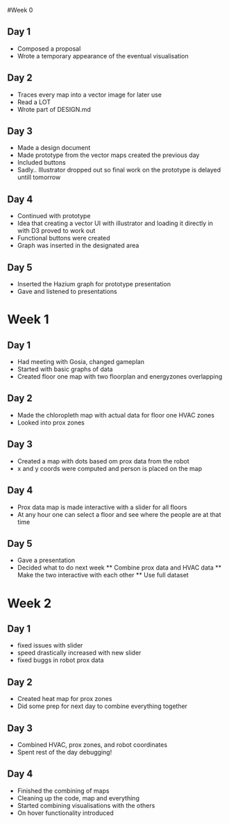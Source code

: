 #Week 0
## Day 1
* Composed a proposal
* Wrote a temporary appearance of the eventual visualisation

## Day 2
* Traces every map into a vector image for later use 
* Read a LOT
* Wrote part of DESIGN.md

## Day 3
* Made a design document
* Made prototype from the vector maps created the previous day
* Included buttons 
* Sadly.. Illustrator dropped out so final work on the prototype is delayed untill tomorrow

## Day 4 
* Continued with prototype
* Idea that creating a vector UI with illustrator and loading it directly in with D3 proved to work out
* Functional buttons were created
* Graph was inserted in the designated area

## Day 5
* Inserted the Hazium graph for prototype presentation
* Gave and listened to presentations

# Week 1
## Day 1
* Had meeting with Gosia, changed gameplan 
* Started with basic graphs of data
* Created floor one map with two floorplan and energyzones overlapping

## Day 2
* Made the chloropleth map with actual data for floor one HVAC zones
* Looked into prox zones

## Day 3
* Created a map with dots based om prox data from the robot
* x and y coords were computed and person is placed on the map

## Day 4
* Prox data map is made interactive with a slider for all floors
* At any hour one can select a floor and see where the people are at that time

## Day 5
* Gave a presentation
* Decided what to do next week
** Combine prox data and HVAC data
** Make the two interactive with each other
** Use full dataset

# Week 2
## Day 1
* fixed issues with slider
* speed drastically increased with new slider
* fixed buggs in robot prox data

## Day 2
* Created heat map for prox zones
* Did some prep for next day to combine everything together

## Day 3
* Combined HVAC, prox zones, and robot coordinates
* Spent rest of the day debugging!

## Day 4
* Finished the combining of maps
* Cleaning up the code, map and everything
* Started combining visualisations with the others
* On hover functionality introduced